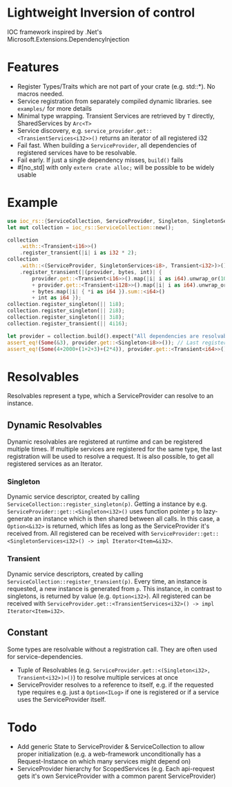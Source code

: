# Lightweight Inversion of control
IOC framework inspired by .Net's Microsoft.Extensions.DependencyInjection

# Features
- Register Types/Traits which are not part of your crate (e.g. std::*). No macros needed.
- Service registration from separately compiled dynamic libraries. see `examples/` for more details
- Minimal type wrapping. Transient Services are retrieved by `T` directly, SharedServices by `Arc<T>`
- Service discovery, e.g. `service_provider.get::<TransientServices<i32>>()` returns an iterator of all registered i32
- Fail fast. When building a `ServiceProvider`, all dependencies of registered services have to be resolvable. 
- Fail early. If just a single dependency misses, `build()` fails
- #[no_std] with only `extern crate alloc;` will be possible to be widely usable

# Example
```rust
use ioc_rs::{ServiceCollection, ServiceProvider, Singleton, SingletonServices, Transient};
let mut collection = ioc_rs::ServiceCollection::new();

collection
    .with::<Transient<i16>>()
    .register_transient(|i| i as i32 * 2);
collection
    .with::<(ServiceProvider, SingletonServices<i8>, Transient<i32>)>()
    .register_transient(|(provider, bytes, int)| {
        provider.get::<Transient<i16>>().map(|i| i as i64).unwrap_or(1000) // Optional Dependency, fallback not used
        + provider.get::<Transient<i128>>().map(|i| i as i64).unwrap_or(2000) // Optional Dependency, fallback
        + bytes.map(|i| { *i as i64 }).sum::<i64>()
        + int as i64 });
collection.register_singleton(|| 1i8);
collection.register_singleton(|| 2i8);
collection.register_singleton(|| 3i8);
collection.register_transient(|| 4i16);

let provider = collection.build().expect("All dependencies are resolvable");
assert_eq!(Some(&3), provider.get::<Singleton<i8>>()); // Last registered i8
assert_eq!(Some(4+2000+(1+2+3)+(2*4)), provider.get::<Transient<i64>>()); // composed i64
```

# Resolvables
Resolvables represent a type, which a ServiceProvider can resolve to an instance. 

## Dynamic Resolvables
Dynamic resolvables are registered at runtime and can be registered multiple times. If multiple services are registered for the same type, the last registration will be used to resolve a request. It is also possible, to get all registered services as an Iterator.

### Singleton
Dynamic service descriptor, created by calling `ServiceCollection::register_singleton(p)`. Getting a instance by e.g. `ServiceProvider::get::<Singleton<i32>()` uses function pointer `p` to lazy-generate an instance which is then shared between all calls. In this case, a `Option<&i32>` is returned, which lifes as long as the ServiceProvider it's received from. All registered can be received with `ServiceProvider::get::<SingletonServices<i32>() -> impl Iterator<Item=&i32>`.

### Transient
Dynamic service descriptors, created by calling `ServiceCollection::register_transient(p)`. Every time, an instance is requested, a new instance is generated from `p`. This instance, in contrast to singletons, is returned by value (e.g. `Option<i32>`). All registered can be received with `ServiceProvider.get::<TransientServices<i32>() -> impl Iterator<Item=i32>`.

## Constant
Some types are resolvable without a registration call. They are often used for service-dependencies.
 - Tuple of Resolvables (e.g. `ServiceProvider.get::<(Singleton<i32>, Transient<i32>)>()`) to resolve multiple services at once
 - ServiceProvider resolves to a reference to itself, e.g. if the requested type requires e.g. just a `Option<ILog>` if one is registered or if a service uses the ServiceProvider itself.

# Todo
- Add generic State to ServiceProvider & ServiceCollection to allow proper initialization 
  (e.g. a web-framework unconditionally has a Request-Instance on which many services might depend on)
- ServiceProvider hierarchy for ScopedServices (e.g. Each api-request gets it's own ServiceProvider with a common parent ServiceProvider)